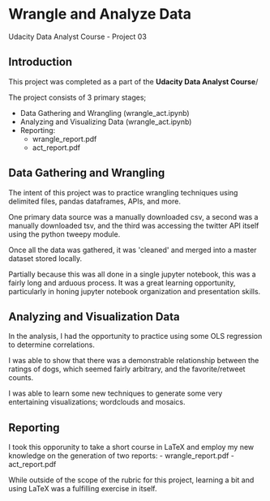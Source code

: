 # Wrangle and Analyze Data

Udacity Data Analyst Course - Project 03

## Introduction

This project was completed as a part of the **Udacity Data Analyst Course**/

The project consists of 3 primary stages;

- Data Gathering and Wrangling (wrangle_act.ipynb)
- Analyzing and Visualizing Data (wrangle_act.ipynb)
- Reporting:
  - wrangle_report.pdf
  - act_report.pdf

## Data Gathering and Wrangling

The intent of this project was to practice wrangling techniques using delimited files, pandas dataframes, APIs, and more.

One primary data source was a manually downloaded csv, a second was a manually downloaded tsv, and the third was accessing the twitter API itself using the python tweepy module.

Once all the data was gathered, it was 'cleaned' and merged into a master dataset stored locally.

Partially because this was all done in a single jupyter notebook, this was a fairly long and arduous process. It was a great learning opportunity, particularly in honing jupyter notebook organization and presentation skills.

## Analyzing and Visualization Data

In the analysis, I had the opportunity to practice using some OLS regression to determine correlations.

I was able to show that there was a demonstrable relationship between the ratings of dogs, which seemed fairly arbitrary, and the favorite/retweet counts.

I was able to learn some new techniques to generate some very entertaining visualizations; wordclouds and mosaics.

## Reporting

I took this opporunity to take a short course in LaTeX and employ my new knowledge on the generation of two reports:
    - wrangle_report.pdf
    - act_report.pdf

While outside of the scope of the rubric for this project, learning a bit and using LaTeX was a fulfilling exercise in itself.
